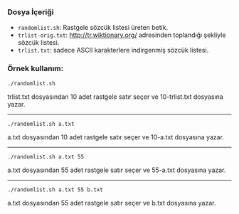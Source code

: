 ### Dosya İçeriği

* `randomlist.sh`: Rastgele sözcük listesi üreten betik.
* `trlist-orig.txt`: http://tr.wiktionary.org/ adresinden toplandığı şekliyle sözcük listesi.
* `trlist.txt`: sadece ASCII karakterlere indirgenmiş sözcük listesi.

### Örnek kullanım:

`./randomlist.sh`

trlist.txt dosyasından 10 adet rastgele satır seçer ve 10-trlist.txt dosyasına yazar.

***

`./randomlist.sh a.txt`

a.txt dosyasından 10 adet rastgele satır seçer ve 10-a.txt dosyasına yazar.

***

`./randomlist.sh a.txt 55`

a.txt dosyasından 55 adet rastgele satır seçer ve 55-a.txt dosyasına yazar.

***

`./randomlist.sh a.txt 55 b.txt`

a.txt dosyasından 55 adet rastgele satır seçer ve b.txt dosyasına yazar.
